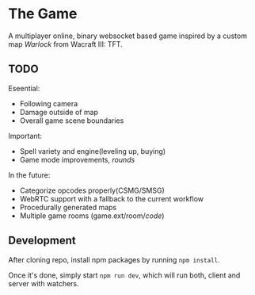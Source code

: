 The Game
=======
A multiplayer online, binary websocket based game inspired by a custom map _Warlock_ from Wacraft III: TFT.

## TODO

Eseential:
 * Following camera
 * Damage outside of map
 * Overall game scene boundaries

Important:
 * Spell variety and engine(leveling up, buying)
 * Game mode improvements, *rounds*

In the future:
 * Categorize opcodes properly(CSMG/SMSG)
 * WebRTC support with a fallback to the current workflow
 * Procedurally generated maps
 * Multiple game rooms (game.ext/room/_code_)

## Development

After cloning repo, install npm packages by running `npm install`.

Once it's done, simply start `npm run dev`, which will run both, client and server with watchers.